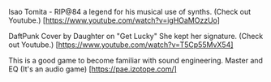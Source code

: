 Isao Tomita - RIP@84 a legend for his musical use of synths.
(Check out Youtube.) [https://www.youtube.com/watch?v=igHOaMOzzUo]

DaftPunk Cover by Daughter on "Get Lucky" She kept her signature.
(Check out Youtube.) [https://www.youtube.com/watch?v=T5Cp55MvX54]

This is a good game to become familiar with sound engineering. Master and EQ
(It's an audio game) [https://pae.izotope.com/]
